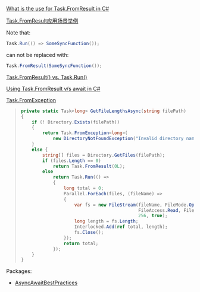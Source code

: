 [What is the use for Task.FromResult in C#](https://stackoverflow.com/questions/19568280/what-is-the-use-for-task-fromresulttresult-in-c-sharp)

[Task.FromResult应用场景举例](https://www.cnblogs.com/darrenji/p/4712504.html)

Note that:

```csharp
Task.Run(() => SomeSyncFunction());
```

can not be replaced with:

```csharp
Task.FromResult(SomeSyncFunction());
```

[Task.FromResult() vs. Task.Run()](https://stackoverflow.com/questions/34005397/task-fromresult-vs-task-run)

[Using Task.FromResult v/s await in C#](https://stackoverflow.com/questions/50726867/using-task-fromresult-v-s-await-in-c-sharp)

[Task.FromException](https://docs.microsoft.com/en-us/dotnet/api/system.threading.tasks.task.fromresult?view=net-5.0)

> ```csharp
> private static Task<long> GetFileLengthsAsync(string filePath)
> {
>     if (! Directory.Exists(filePath))
>     {
>         return Task.FromException<long>(
>             new DirectoryNotFoundException("Invalid directory name."));
>     }
>     else {
>         string[] files = Directory.GetFiles(filePath);
>         if (files.Length == 0)
>             return Task.FromResult(0L);
>         else
>             return Task.Run(() =>
>             {
>                 long total = 0;
>                 Parallel.ForEach(files, (fileName) =>
>                 {
>                     var fs = new FileStream(fileName, FileMode.Open,
>                                             FileAccess.Read, FileShare.ReadWrite,
>                                             256, true);
>                     long length = fs.Length;
>                     Interlocked.Add(ref total, length);
>                     fs.Close();
>                 });
>                 return total;
>             });
>     }
> }
> ```

Packages:

- [AsyncAwaitBestPractices](https://github.com/brminnick/AsyncAwaitBestPractices)

